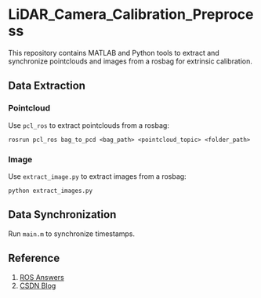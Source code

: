# LiDAR_Camera_Calibration_Preprocess

This repository contains MATLAB and Python tools to extract and synchronize pointclouds and images from a rosbag for extrinsic calibration.

## Data Extraction

### Pointcloud

Use `pcl_ros` to extract pointclouds from a rosbag:

```shell
rosrun pcl_ros bag_to_pcd <bag_path> <pointcloud_topic> <folder_path>
```

### Image

Use `extract_image.py` to extract images from a rosbag:

```shell
python extract_images.py
```

## Data Synchronization

Run `main.m` to synchronize timestamps.

## Reference

1. [ROS Answers](https://answers.ros.org/question/289937/subscribing-to-compressed-images-from-rosbag/)
2. [CSDN Blog](https://blog.csdn.net/yinxingtianxia/java/article/details/80266849)